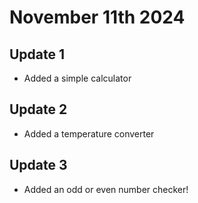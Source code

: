 # November 11th 2024
## Update 1
- Added a simple calculator
## Update 2
- Added a temperature converter
## Update 3
- Added an odd or even number checker!
